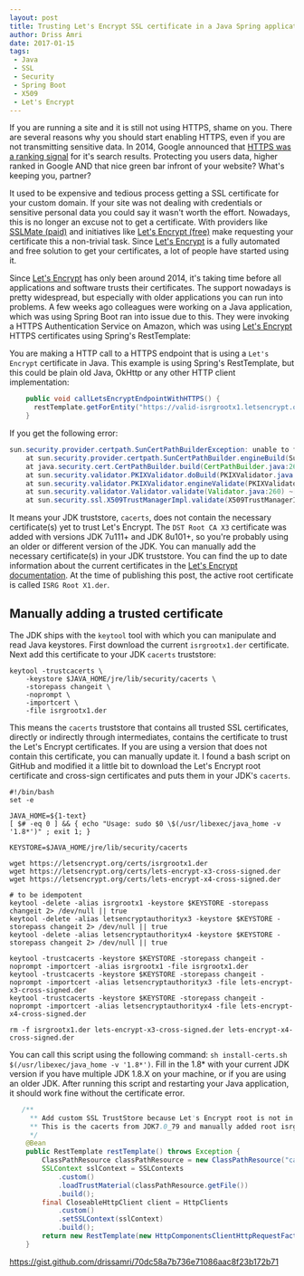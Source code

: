 ```yaml
---
layout: post
title: Trusting Let's Encrypt SSL certificate in a Java Spring application
author: Driss Amri
date: 2017-01-15
tags:
 - Java
 - SSL
 - Security 
 - Spring Boot
 - X509
 - Let's Encrypt
---
```


If you are running a site and it is still not using HTTPS, shame on you. There are several reasons why you should start enabling HTTPS, even if you are not transmitting sensitive data. In 2014, Google announced that [HTTPS was a ranking signal](https://webmasters.googleblog.com/2014/08/https-as-ranking-signal.html) for it's search results. Protecting you users data, higher ranked in Google AND that nice green bar infront of your website? What's keeping you, partner? 

It used to be expensive and tedious process getting a SSL certificate for your custom domain. If your site was not dealing with credentials or sensitive personal data you could say it wasn't worth the effort. Nowadays, this is no longer an excuse not to get a certificate. With providers like [SSLMate (paid)](https://www.sslmate) and initiatives like [Let's Encrypt (free)](https://letsencrypt.org/) make requesting your certificate this a non-trivial task. Since [Let's Encrypt](https://letsencrypt.org/) is a fully automated and free solution to get your certificates, a lot of people have started using it. 

Since [Let's Encrypt](https://letsencrypt.org/) has only been around 2014, it's taking time before all applications and software trusts their certificates. The support nowadays is pretty widespread, but especially with older applications you can run into problems. A few weeks ago colleagues were working on a Java application, which was using Spring Boot ran into issue due to this. They were invoking a HTTPS Authentication Service on Amazon, which was using [Let's Encrypt](https://letsencrypt.org/) HTTPS certificates using Spring's RestTemplate: 

You are making a HTTP call to a HTTPS endpoint that is using a `Let's Encrypt` certificate in Java. This example is using Spring's RestTemplate, but this could be plain old Java, OkHttp or any other HTTP client implementation:

```java
    public void callLetsEncryptEndpointWithHTTPS() {
      restTemplate.getForEntity("https://valid-isrgrootx1.letsencrypt.org/", String.class);
    }
```

If you get the following error:

```java
sun.security.provider.certpath.SunCertPathBuilderException: unable to find valid certification path to requested target
    at sun.security.provider.certpath.SunCertPathBuilder.engineBuild(SunCertPathBuilder.java:196) ~[na:1.7.0_79]
    at java.security.cert.CertPathBuilder.build(CertPathBuilder.java:268) ~[na:1.7.0_79]
    at sun.security.validator.PKIXValidator.doBuild(PKIXValidator.java:380) ~[na:1.7.0_79]
    at sun.security.validator.PKIXValidator.engineValidate(PKIXValidator.java:292) ~[na:1.7.0_79]
    at sun.security.validator.Validator.validate(Validator.java:260) ~[na:1.7.0_79]
    at sun.security.ssl.X509TrustManagerImpl.validate(X509TrustManagerImpl.java:326) ~[na:1.7.0_79]
```

It means your JDK truststore, `cacerts`, does not contain the necessary certificate(s) yet to trust Let's Encrypt. The `DST Root CA X3` certificate was added with versions JDK 7u111+ and JDK 8u101+, so you're probably using an older or different version of the JDK. You can manually add the necessary certificate(s) in your JDK truststore. You can find the up to date information about the current certificates in the [Let's Encrypt documentation](https://letsencrypt.org/certificates/). At the time of publishing this post, the active root certificate is called `ISRG Root X1.der`. 

## Manually adding a trusted certificate

The JDK ships with the `keytool` tool with which you can manipulate and read Java keystores. First download the current `isrgrootx1.der` certificate. Next add this certificate to your JDK `cacerts` truststore:

```shell
keytool -trustcacerts \
    -keystore $JAVA_HOME/jre/lib/security/cacerts \
    -storepass changeit \
    -noprompt \
    -importcert \
    -file isrgrootx1.der
```

This means the `cacerts` truststore that contains all trusted SSL certificates, directly or indirectly through intermediates, contains the certificate to trust the Let's Encrypt certificates. If you are using a version that does not contain this certificate, you can manually update it. I found a bash script on GitHub and modified it a little bit to download the Let's Encrypt root certificate and cross-sign certificates and puts them in your JDK's `cacerts`. 

```shell
#!/bin/bash
set -e

JAVA_HOME=${1-text}
[ $# -eq 0 ] && { echo "Usage: sudo $0 \$(/usr/libexec/java_home -v '1.8*')" ; exit 1; }

KEYSTORE=$JAVA_HOME/jre/lib/security/cacerts

wget https://letsencrypt.org/certs/isrgrootx1.der
wget https://letsencrypt.org/certs/lets-encrypt-x3-cross-signed.der
wget https://letsencrypt.org/certs/lets-encrypt-x4-cross-signed.der

# to be idempotent
keytool -delete -alias isrgrootx1 -keystore $KEYSTORE -storepass changeit 2> /dev/null || true
keytool -delete -alias letsencryptauthorityx3 -keystore $KEYSTORE -storepass changeit 2> /dev/null || true
keytool -delete -alias letsencryptauthorityx4 -keystore $KEYSTORE -storepass changeit 2> /dev/null || true

keytool -trustcacerts -keystore $KEYSTORE -storepass changeit -noprompt -importcert -alias isrgrootx1 -file isrgrootx1.der
keytool -trustcacerts -keystore $KEYSTORE -storepass changeit -noprompt -importcert -alias letsencryptauthorityx3 -file lets-encrypt-x3-cross-signed.der
keytool -trustcacerts -keystore $KEYSTORE -storepass changeit -noprompt -importcert -alias letsencryptauthorityx4 -file lets-encrypt-x4-cross-signed.der

rm -f isrgrootx1.der lets-encrypt-x3-cross-signed.der lets-encrypt-x4-cross-signed.der
```

You can call this script using the following command: `sh install-certs.sh $(/usr/libexec/java_home -v '1.8*')`. Fill in the 1.8* with your current JDK version if you have multiple JDK 1.8.X on your machine, or if you are using an older JDK. After running this script and restarting your Java application, it should work fine without the certificate error.

```java
   /**
     ** Add custom SSL TrustStore because Let's Encrypt root is not in all JDK stores yet.
     ** This is the cacerts from JDK7.0_79 and manually added root isrgrootx1.der
     */
    @Bean
    public RestTemplate restTemplate() throws Exception {
        ClassPathResource classPathResource = new ClassPathResource("cacerts");
        SSLContext sslContext = SSLContexts
            .custom()
            .loadTrustMaterial(classPathResource.getFile())
            .build();
        final CloseableHttpClient client = HttpClients
            .custom()
            .setSSLContext(sslContext)
            .build();
        return new RestTemplate(new HttpComponentsClientHttpRequestFactory(client));
    }
```


https://gist.github.com/drissamri/70dc58a7b736e71086aac8f23b172b71